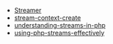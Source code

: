 - [Streamer](https://github.com/fzaninotto/Streamer)
- [stream-context-create](http://php.net/manual/en/function.stream-context-create.php)
- [understanding-streams-in-php](https://www.sitepoint.com/%EF%BB%BFunderstanding-streams-in-php/)
- [using-php-streams-effectively](https://www.sitepoint.com/using-php-streams-effectively/)
